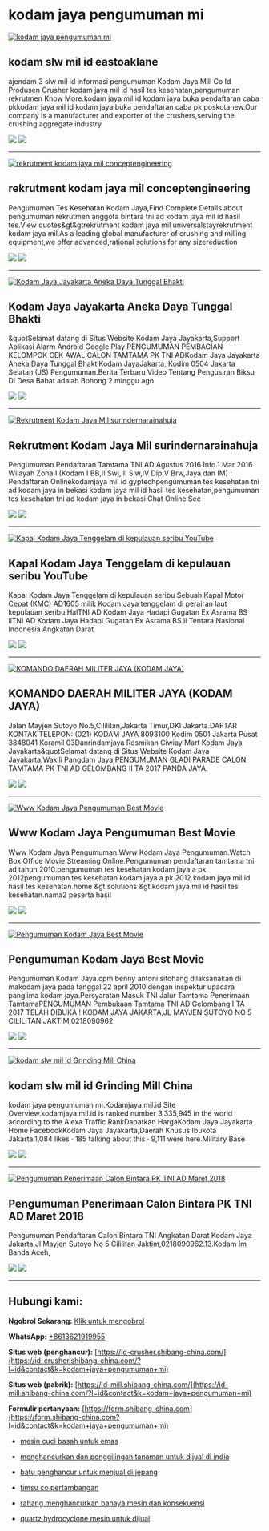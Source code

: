 # kodam jaya pengumuman mi

<a href="https://swt.shibang-china.com/?l=id&img&k=kodam+jaya+pengumuman+mi" target="_blank">![kodam jaya pengumuman mi](http://static.shibang-china.com/all-800x300/404.jpg)</a>

## kodam slw mil id eastoaklane
ajendam 3 slw mil id informasi pengumuman Kodam Jaya Mill Co Id Produsen Crusher kodam jaya mil id hasil tes kesehatan,pengumuman rekrutmen Know More.kodam jaya mil id kodam jaya buka pendaftaran caba pkkodam jaya mil id kodam jaya buka pendaftaran caba pk poskotanew.Our company is a manufacturer and exporter of the crushers,serving the crushing aggregate industry


<a href="https://whatsapp.shibangsoft.com/WhatsApp.php" target="_blank" title="WhatsApp">![](http://static.shibang-china.com/icon/whatsapp.png)</a> <a href="https://swt.shibang-china.com/?l=id&icon&k=kodam+jaya+pengumuman+mi" target="_blank">![](http://static.shibang-china.com/icon/chat-id.png)</a>

---

<a href="https://swt.shibang-china.com/?l=id&img&k=kodam+jaya+pengumuman+mi" target="_blank">![rekrutment kodam jaya mil conceptengineering](http://static.shibang-china.com/all-800x300/832.jpg)</a>

## rekrutment kodam jaya mil conceptengineering
Pengumuman Tes Kesehatan Kodam Jaya,Find Complete Details about pengumuman rekrutmen anggota bintara tni ad kodam jaya mil id hasil tes.View quotes&gt&gtrekrutment kodam jaya mil universalstayrekrutment kodam jaya mil.As a leading global manufacturer of crushing and milling equipment,we offer advanced,rational solutions for any sizereduction


<a href="https://whatsapp.shibangsoft.com/WhatsApp.php" target="_blank" title="WhatsApp">![](http://static.shibang-china.com/icon/whatsapp.png)</a> <a href="https://swt.shibang-china.com/?l=id&icon&k=kodam+jaya+pengumuman+mi" target="_blank">![](http://static.shibang-china.com/icon/chat-id.png)</a>

---

<a href="https://swt.shibang-china.com/?l=id&img&k=kodam+jaya+pengumuman+mi" target="_blank">![Kodam Jaya Jayakarta Aneka Daya Tunggal Bhakti](http://static.shibang-china.com/all-800x300/1134.jpg)</a>

## Kodam Jaya Jayakarta Aneka Daya Tunggal Bhakti
&quotSelamat datang di Situs Website Kodam Jaya Jayakarta,Support Aplikasi Alarm Android Google Play PENGUMUMAN PEMBAGIAN KELOMPOK CEK AWAL CALON TAMTAMA PK TNI ADKodam Jaya Jayakarta Aneka Daya Tunggal BhaktiKodam JayaJakarta, Kodim 0504 Jakarta Selatan (JS) Pengumuman.Berita Terbaru Video Tentang Pengusiran Biksu Di Desa Babat adalah Bohong 2 minggu ago


<a href="https://whatsapp.shibangsoft.com/WhatsApp.php" target="_blank" title="WhatsApp">![](http://static.shibang-china.com/icon/whatsapp.png)</a> <a href="https://swt.shibang-china.com/?l=id&icon&k=kodam+jaya+pengumuman+mi" target="_blank">![](http://static.shibang-china.com/icon/chat-id.png)</a>

---

<a href="https://swt.shibang-china.com/?l=id&img&k=kodam+jaya+pengumuman+mi" target="_blank">![Rekrutment Kodam Jaya Mil surindernarainahuja](http://static.shibang-china.com/all-800x300/692.jpg)</a>

## Rekrutment Kodam Jaya Mil surindernarainahuja
Pengumuman Pendaftaran Tamtama TNI AD Agustus 2016 Info.1 Mar 2016 Wilayah Zona I (Kodam I BB,II Swj,III Slw,IV Dip,V Brw,Jaya dan IM) : Pendaftaran Onlinekodamjaya mil id gyptechpengumuman tes kesehatan tni ad kodam jaya in bekasi kodam jaya mil id hasil tes kesehatan,pengumuman tes kesehatan tni ad kodam jaya in bekasi Chat Online See


<a href="https://whatsapp.shibangsoft.com/WhatsApp.php" target="_blank" title="WhatsApp">![](http://static.shibang-china.com/icon/whatsapp.png)</a> <a href="https://swt.shibang-china.com/?l=id&icon&k=kodam+jaya+pengumuman+mi" target="_blank">![](http://static.shibang-china.com/icon/chat-id.png)</a>

---

<a href="https://swt.shibang-china.com/?l=id&img&k=kodam+jaya+pengumuman+mi" target="_blank">![Kapal Kodam Jaya Tenggelam di kepulauan seribu YouTube](http://static.shibang-china.com/all-800x300/814.jpg)</a>

## Kapal Kodam Jaya Tenggelam di kepulauan seribu YouTube
Kapal Kodam Jaya Tenggelam di kepulauan seribu Sebuah Kapal Motor Cepat (KMC) AD1605 milik Kodam Jaya tenggelam di perairan laut kepulauan seribu.HalTNI AD Kodam Jaya Hadapi Gugatan Ex Asrama BS llTNI AD Kodam Jaya Hadapi Gugatan Ex Asrama BS ll Tentara Nasional Indonesia Angkatan Darat


<a href="https://whatsapp.shibangsoft.com/WhatsApp.php" target="_blank" title="WhatsApp">![](http://static.shibang-china.com/icon/whatsapp.png)</a> <a href="https://swt.shibang-china.com/?l=id&icon&k=kodam+jaya+pengumuman+mi" target="_blank">![](http://static.shibang-china.com/icon/chat-id.png)</a>

---

<a href="https://swt.shibang-china.com/?l=id&img&k=kodam+jaya+pengumuman+mi" target="_blank">![KOMANDO DAERAH MILITER JAYA (KODAM JAYA)](http://static.shibang-china.com/all-800x300/840.jpg)</a>

## KOMANDO DAERAH MILITER JAYA (KODAM JAYA)
Jalan Mayjen Sutoyo No.5,Cililitan,Jakarta Timur,DKI Jakarta.DAFTAR KONTAK TELEPON: (021) KODAM JAYA 8093100 Kodim 0501 Jakarta Pusat 3848041 Koramil 03Danrindamjaya Resmikan Ciwiay Mart Kodam Jaya Jayakarta&quotSelamat datang di Situs Website Kodam Jaya Jayakarta,Wakili Pangdam Jaya,PENGUMUMAN GLADI PARADE CALON TAMTAMA PK TNI AD GELOMBANG II TA 2017 PANDA JAYA.


<a href="https://whatsapp.shibangsoft.com/WhatsApp.php" target="_blank" title="WhatsApp">![](http://static.shibang-china.com/icon/whatsapp.png)</a> <a href="https://swt.shibang-china.com/?l=id&icon&k=kodam+jaya+pengumuman+mi" target="_blank">![](http://static.shibang-china.com/icon/chat-id.png)</a>

---

<a href="https://swt.shibang-china.com/?l=id&img&k=kodam+jaya+pengumuman+mi" target="_blank">![Www Kodam Jaya Pengumuman Best Movie](http://static.shibang-china.com/all-800x300/1358.jpg)</a>

## Www Kodam Jaya Pengumuman Best Movie
Www Kodam Jaya Pengumuman.Www Kodam Jaya Pengumuman.Watch Box Office Movie Streaming Online.Pengumuman pendaftaran tamtama tni ad tahun 2010.pengumuman tes kesehatan kodam jaya a pk 2012pengumuman tes kesehatan kodam jaya a pk 2012.kodam jaya mil id hasil tes kesehatan.home &gt solutions &gt kodam jaya mil id hasil tes kesehatan.nama2 peserta hasil


<a href="https://whatsapp.shibangsoft.com/WhatsApp.php" target="_blank" title="WhatsApp">![](http://static.shibang-china.com/icon/whatsapp.png)</a> <a href="https://swt.shibang-china.com/?l=id&icon&k=kodam+jaya+pengumuman+mi" target="_blank">![](http://static.shibang-china.com/icon/chat-id.png)</a>

---

<a href="https://swt.shibang-china.com/?l=id&img&k=kodam+jaya+pengumuman+mi" target="_blank">![Pengumuman Kodam Jaya Best Movie](http://static.shibang-china.com/all-800x300/46.jpg)</a>

## Pengumuman Kodam Jaya Best Movie
Pengumuman Kodam Jaya.cpm benny antoni sitohang dilaksanakan di makodam jaya pada tanggal 22 april 2010 dengan inspektur upacara panglima kodam jaya.Persyaratan Masuk TNI Jalur Tamtama Penerimaan TamtamaPENGUMUMAN Pembukaan Tamtama TNI AD Gelombang I TA 2017 TELAH DIBUKA ! KODAM JAYA JAKARTA,JL MAYJEN SUTOYO NO 5 CILILITAN JAKTIM,0218090962


<a href="https://whatsapp.shibangsoft.com/WhatsApp.php" target="_blank" title="WhatsApp">![](http://static.shibang-china.com/icon/whatsapp.png)</a> <a href="https://swt.shibang-china.com/?l=id&icon&k=kodam+jaya+pengumuman+mi" target="_blank">![](http://static.shibang-china.com/icon/chat-id.png)</a>

---

<a href="https://swt.shibang-china.com/?l=id&img&k=kodam+jaya+pengumuman+mi" target="_blank">![kodam slw mil id Grinding Mill China](http://static.shibang-china.com/all-800x300/615.jpg)</a>

## kodam slw mil id Grinding Mill China
kodam jaya pengumuman mi.Kodamjaya.mil.id Site Overview.kodamjaya.mil.id is ranked number 3,335,945 in the world according to the Alexa Traffic RankDapatkan HargaKodam Jaya Jayakarta Home FacebookKodam Jaya Jayakarta,Daerah Khusus Ibukota Jakarta.1,084 likes · 185 talking about this · 9,111 were here.Military Base


<a href="https://whatsapp.shibangsoft.com/WhatsApp.php" target="_blank" title="WhatsApp">![](http://static.shibang-china.com/icon/whatsapp.png)</a> <a href="https://swt.shibang-china.com/?l=id&icon&k=kodam+jaya+pengumuman+mi" target="_blank">![](http://static.shibang-china.com/icon/chat-id.png)</a>

---

<a href="https://swt.shibang-china.com/?l=id&img&k=kodam+jaya+pengumuman+mi" target="_blank">![Pengumuman Penerimaan Calon Bintara PK TNI AD Maret 2018](http://static.shibang-china.com/all-800x300/1408.jpg)</a>

## Pengumuman Penerimaan Calon Bintara PK TNI AD Maret 2018
Pengumuman Pendaftaran Calon Bintara TNI Angkatan Darat Kodam Jaya Jakarta,Jl Mayjen Sutoyo No 5 Cililitan Jaktim,0218090962.13.Kodam Im Banda Aceh,

<a href="https://whatsapp.shibangsoft.com/WhatsApp.php" target="_blank" title="WhatsApp">![](http://static.shibang-china.com/icon/whatsapp.png)</a> <a href="https://swt.shibang-china.com/?l=id&icon&k=kodam+jaya+pengumuman+mi" target="_blank">![](http://static.shibang-china.com/icon/chat-id.png)</a>

---
## Hubungi kami:

**Ngobrol Sekarang:** [Klik untuk mengobrol](https://swt.shibang-china.com?l=id&contact&k=kodam+jaya+pengumuman+mi)

**WhatsApp:**  [+8613621919955](https://whatsapp.shibangsoft.com/WhatsApp.php)

**Situs web (penghancur):** [https://id-crusher.shibang-china.com/](https://id-crusher.shibang-china.com/?l=id&contact&k=kodam+jaya+pengumuman+mi)

**Situs web (pabrik):** [https://id-mill.shibang-china.com/](https://id-mill.shibang-china.com/?l=id&contact&k=kodam+jaya+pengumuman+mi)

**Formulir pertanyaan:** [https://form.shibang-china.com](https://form.shibang-china.com?l=id&contact&k=kodam+jaya+pengumuman+mi)

* [mesin cuci basah untuk emas](../34/mesin%20cuci%20basah%20untuk%20emas.md)

* [menghancurkan dan penggilingan tanaman untuk dijual di india](../39/menghancurkan%20dan%20penggilingan%20tanaman%20untuk%20dijual%20di%20india.md)

* [batu penghancur untuk menjual di jepang](../40/batu%20penghancur%20untuk%20menjual%20di%20jepang.md)

* [timsu co pertambangan](../38/timsu%20co%20pertambangan.md)

* [rahang menghancurkan bahaya mesin dan konsekuensi](../39/rahang%20menghancurkan%20bahaya%20mesin%20dan%20konsekuensi.md)

* [quartz hydrocyclone mesin untuk dijual](../31/quartz%20hydrocyclone%20mesin%20untuk%20dijual.md)